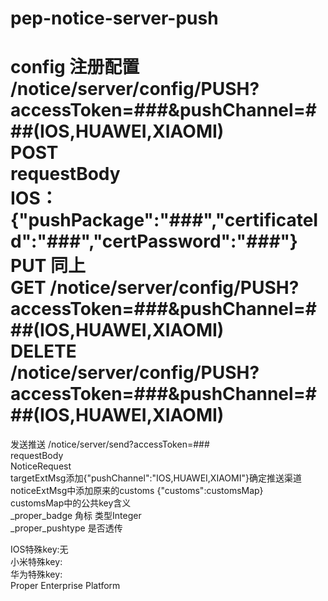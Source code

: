 pep-notice-server-push
======================

config
注册配置
/notice/server/config/PUSH?accessToken=###&pushChannel=###(IOS,HUAWEI,XIAOMI)    
POST  
requestBody  
IOS： {"pushPackage":"###","certificateId":"###","certPassword":"*###*"}  
PUT  同上  
GET  /notice/server/config/PUSH?accessToken=###&pushChannel=###(IOS,HUAWEI,XIAOMI)  
DELETE  /notice/server/config/PUSH?accessToken=###&pushChannel=###(IOS,HUAWEI,XIAOMI)  
==================================================================================================  

发送推送
/notice/server/send?accessToken=###  
requestBody  
NoticeRequest  
targetExtMsg添加{"pushChannel":"IOS,HUAWEI,XIAOMI"}确定推送渠道  
noticeExtMsg中添加原来的customs {"customs":customsMap}  
customsMap中的公共key含义  
_proper_badge 角标 类型Integer  
_proper_pushtype 是否透传  

IOS特殊key:无      
小米特殊key:      
华为特殊key:      
Proper Enterprise Platform
